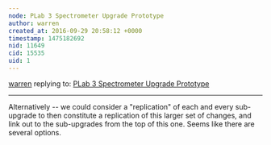 ```yaml
---
node: PLab 3 Spectrometer Upgrade Prototype
author: warren
created_at: 2016-09-29 20:58:12 +0000
timestamp: 1475182692
nid: 11649
cid: 15535
uid: 1
---
```




[warren](../profile/warren) replying to: [PLab 3 Spectrometer Upgrade Prototype](../notes/stoft/03-02-2015/plab-3-spectrometer-upgrade-prototype)

----
Alternatively -- we could consider a "replication" of each and every sub-upgrade to then constitute a replication of this larger set of changes, and link out to the sub-upgrades from the top of this one. Seems like there are several options.